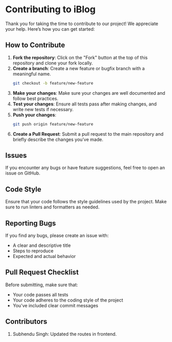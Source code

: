 # Contributing to iBlog

Thank you for taking the time to contribute to our project! We appreciate your help. Here’s how you can get started:

## How to Contribute

1. **Fork the repository**: Click on the "Fork" button at the top of this repository and clone your fork locally.
2. **Create a branch**: Create a new feature or bugfix branch with a meaningful name.
    ```bash
    git checkout -b feature/new-feature
    ```
3. **Make your changes**: Make sure your changes are well documented and follow best practices.
4. **Test your changes**: Ensure all tests pass after making changes, and write new tests if necessary.
5. **Push your changes**:
    ```bash
    git push origin feature/new-feature
    ```
6. **Create a Pull Request**: Submit a pull request to the main repository and briefly describe the changes you’ve made.

## Issues
If you encounter any bugs or have feature suggestions, feel free to open an issue on GitHub.

## Code Style
Ensure that your code follows the style guidelines used by the project. Make sure to run linters and formatters as needed.

## Reporting Bugs
If you find any bugs, please create an issue with:
- A clear and descriptive title
- Steps to reproduce
- Expected and actual behavior

## Pull Request Checklist
Before submitting, make sure that:
- Your code passes all tests
- Your code adheres to the coding style of the project
- You’ve included clear commit messages

## Contributors
1. Subhendu Singh: Updated the routes in frontend.